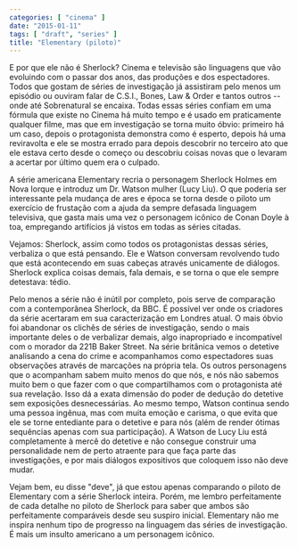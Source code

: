 ```yaml
---
categories: [ "cinema" ]
date: "2015-01-11"
tags: [ "draft", "series" ]
title: "Elementary (piloto)"
---
```

E por que ele não é Sherlock? Cinema e televisão são linguagens
que vão evoluindo com o passar dos anos, das produções e dos
espectadores. Todos que gostam de séries de investigação já assistiram
pelo menos um episódio ou ouviram falar de C.S.I., Bones, Law & Order e
tantos outros -- onde até Sobrenatural se encaixa. Todas essas séries
confiam em uma fórmula que existe no Cinema há muito tempo e é usado
em praticamente qualquer filme, mas que em investigação se torna
muito óbvio: primeiro há um caso, depois o protagonista demonstra
como é esperto, depois há uma reviravolta e ele se mostra errado para
depois descobrir no terceiro ato que ele estava certo desde o começo
ou descobriu coisas novas que o levaram a acertar por último quem era
o culpado.

A série americana Elementary recria o personagem Sherlock Holmes em
Nova Iorque e introduz um Dr. Watson mulher (Lucy Liu). O que poderia
ser interessante pela mudança de ares e época se torna desde o piloto
um exercício de frustação com a ajuda da sempre defasada linguagem
televisiva, que gasta mais uma vez o personagem icônico de Conan Doyle
à toa, empregando artifícios já vistos em todas as séries citadas.

Vejamos: Sherlock, assim como todos os protagonistas dessas séries,
verbaliza o que está pensando. Ele e Watson conversam revolvendo
tudo que está acontecendo em suas cabeças através unicamente de
diálogos. Sherlock explica coisas demais, fala demais, e se torna o
que ele sempre detestava: tédio.

Pelo menos a série não é inútil por completo, pois serve de
comparação com a contemporânea Sherlock, da BBC. É possível
ver onde os criadores da série acertaram em sua caracterização em
Londres atual. O mais óbvio foi abandonar os clichês de séries de
investigação, sendo o mais importante deles o de verbalizar demais, algo
inapropriado e incompatível com o morador da 221B Baker Street. Na série
britânica vemos o detetive analisando a cena do crime e acompanhamos
como espectadores suas observações através de marcações na própria
tela. Os outros personagens que o acompanham sabem muito menos do que
nós, e nós não sabemos muito bem o que fazer com o que compartilhamos
com o protagonista até sua revelação. Isso dá a exata dimensão
do poder de dedução do detetive sem exposições desnecessárias. Ao
mesmo tempo, Watson continua sendo uma pessoa ingênua, mas com muita
emoção e carisma, o que evita que ele se torne entediante para o
detetive e para nós (além de render ótimas sequências apenas com
sua participação). A Watson de Lucy Liu está completamente à mercê
do detetive e não consegue construir uma personalidade nem de perto
atraente para que faça parte das investigações, e por mais diálogos
expositivos que coloquem isso não deve mudar.

Vejam bem, eu disse "deve", já que estou apenas comparando o
piloto de Elementary com a série Sherlock inteira. Porém, me lembro
perfeitamente de cada detalhe no piloto de Sherlock para saber que ambos
são perfeitamente comparáveis desde seu suspiro inicial. Elementary
não me inspira nenhum tipo de progresso na linguagem das séries de
investigação. É mais um insulto americano a um personagem icônico.
